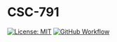 # CSC-791

[![License: MIT](https://img.shields.io/badge/License-MIT-yellow.svg)](https://opensource.org/licenses/MIT) 
[![GitHub Workflow](https://github.com/setu1421/CSC-791/actions/workflows/python-app.yml/badge.svg)](https://github.com/setu1421/CSC-791/actions/workflows/python-app.yml)

